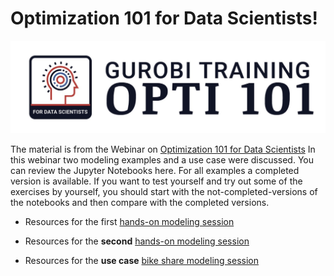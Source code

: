 
# Optimization 101 for Data Scientists!

![Opti101Logo](Gurobi-Training-Opti-101.png)

The material is from the Webinar on [Optimization 101 for Data Scientists](https://www.gurobi.com/events/optimization-101-for-data-scientists/)
In this webinar two modeling examples and a use case were discussed. 
You can review the Jupyter Notebooks here. For all examples a completed version is available. If you want to test yourself and try out some of the exercises by yourself, you should start with the not-completed-versions of the notebooks and then compare with the completed versions.

- Resources for the first [hands-on modeling session](https://github.com/Gurobi/modeling-examples/tree/master/optimization101/Modeling_Session_1)

- Resources for the **second** [hands-on modeling session](https://github.com/Gurobi/modeling-examples/tree/master/optimization101/Modeling_Session_2)

- Resources for the **use case** [bike share modeling session](https://github.com/Gurobi/modeling-examples/tree/master/optimization101/Modeling_Session_2)
